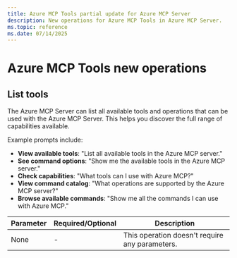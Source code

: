```yaml
---
title: Azure MCP Tools partial update for Azure MCP Server
description: New operations for Azure MCP Tools in Azure MCP Server.
ms.topic: reference
ms.date: 07/14/2025
---
```


# Azure MCP Tools new operations

## List tools

<!-- azmcp tool list -->

The Azure MCP Server can list all available tools and operations that can be used with the Azure MCP Server. This helps you discover the full range of capabilities available.

Example prompts include:

- **View available tools**: "List all available tools in the Azure MCP server."
- **See command options**: "Show me the available tools in the Azure MCP server."
- **Check capabilities**: "What tools can I use with Azure MCP?"
- **View command catalog**: "What operations are supported by the Azure MCP server?"
- **Browse available commands**: "Show me all the commands I can use with Azure MCP."

| Parameter | Required/Optional | Description |
|-----------|------------------|-------------|
| None | - | This operation doesn't require any parameters. |
